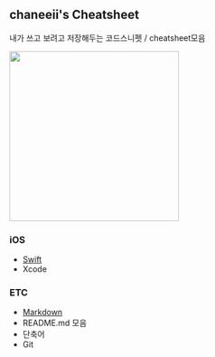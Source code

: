 ## chaneeii's Cheatsheet

내가 쓰고 보려고 저장해두는 코드스니펫 / cheatsheet모음

<img width="300" src="https://user-images.githubusercontent.com/63157395/210168028-180a8fec-3353-4d72-a773-b02e303b8cf1.png">

### iOS 
- [Swift](https://github.com/chaneeii/cheatsheet/blob/main/swift.md)
- Xcode

### ETC
- [Markdown](https://github.com/chaneeii/cheat-sheet/blob/main/markdown.md)
- README.md 모음
- 단축어 
- Git
